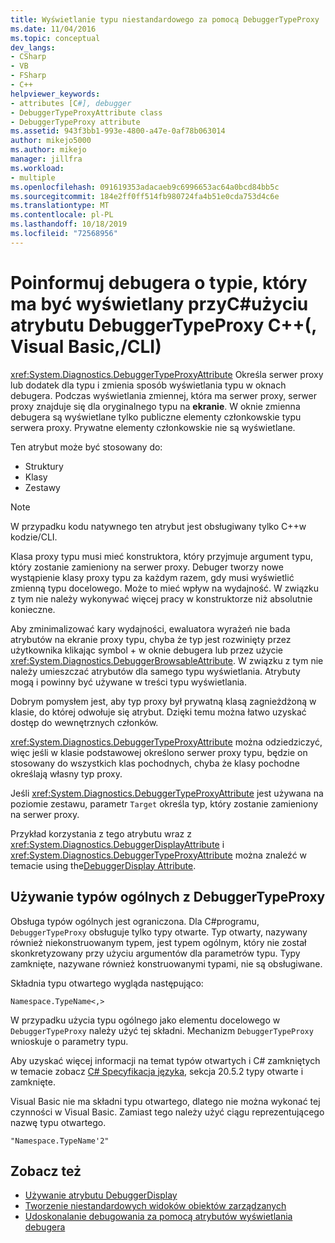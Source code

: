 ```yaml
---
title: Wyświetlanie typu niestandardowego za pomocą DebuggerTypeProxy | Microsoft Docs
ms.date: 11/04/2016
ms.topic: conceptual
dev_langs:
- CSharp
- VB
- FSharp
- C++
helpviewer_keywords:
- attributes [C#], debugger
- DebuggerTypeProxyAttribute class
- DebuggerTypeProxy attribute
ms.assetid: 943f3bb1-993e-4800-a47e-0af78b063014
author: mikejo5000
ms.author: mikejo
manager: jillfra
ms.workload:
- multiple
ms.openlocfilehash: 091619353adacaeb9c6996653ac64a0bcd84bb5c
ms.sourcegitcommit: 184e2ff0ff514fb980724fa4b51e0cda753d4c6e
ms.translationtype: MT
ms.contentlocale: pl-PL
ms.lasthandoff: 10/18/2019
ms.locfileid: "72568956"
---
```

# <a name="tell-the-debugger-what-type-to-show-using-debuggertypeproxy-attribute-c-visual-basic-ccli"></a>Poinformuj debugera o typie, który ma być wyświetlany przyC#użyciu atrybutu DebuggerTypeProxy C++(, Visual Basic,/CLI)

<xref:System.Diagnostics.DebuggerTypeProxyAttribute> Określa serwer proxy lub dodatek dla typu i zmienia sposób wyświetlania typu w oknach debugera. Podczas wyświetlania zmiennej, która ma serwer proxy, serwer proxy znajduje się dla oryginalnego typu na **ekranie**. W oknie zmienna debugera są wyświetlane tylko publiczne elementy członkowskie typu serwera proxy. Prywatne elementy członkowskie nie są wyświetlane.

Ten atrybut może być stosowany do:

- Struktury
- Klasy
- Zestawy

> [!NOTE]
> W przypadku kodu natywnego ten atrybut jest obsługiwany tylko C++w kodzie/CLI.

Klasa proxy typu musi mieć konstruktora, który przyjmuje argument typu, który zostanie zamieniony na serwer proxy. Debuger tworzy nowe wystąpienie klasy proxy typu za każdym razem, gdy musi wyświetlić zmienną typu docelowego. Może to mieć wpływ na wydajność. W związku z tym nie należy wykonywać więcej pracy w konstruktorze niż absolutnie konieczne.

Aby zminimalizować kary wydajności, ewaluatora wyrażeń nie bada atrybutów na ekranie proxy typu, chyba że typ jest rozwinięty przez użytkownika klikając symbol + w oknie debugera lub przez użycie <xref:System.Diagnostics.DebuggerBrowsableAttribute>. W związku z tym nie należy umieszczać atrybutów dla samego typu wyświetlania. Atrybuty mogą i powinny być używane w treści typu wyświetlania.

Dobrym pomysłem jest, aby typ proxy był prywatną klasą zagnieżdżoną w klasie, do której odwołuje się atrybut. Dzięki temu można łatwo uzyskać dostęp do wewnętrznych członków.

<xref:System.Diagnostics.DebuggerTypeProxyAttribute> można odziedziczyć, więc jeśli w klasie podstawowej określono serwer proxy typu, będzie on stosowany do wszystkich klas pochodnych, chyba że klasy pochodne określają własny typ proxy.

Jeśli <xref:System.Diagnostics.DebuggerTypeProxyAttribute> jest używana na poziomie zestawu, parametr `Target` określa typ, który zostanie zamieniony na serwer proxy.

Przykład korzystania z tego atrybutu wraz z <xref:System.Diagnostics.DebuggerDisplayAttribute> i <xref:System.Diagnostics.DebuggerTypeProxyAttribute> można znaleźć w temacie using the[DebuggerDisplay Attribute](../debugger/using-the-debuggerdisplay-attribute.md).

## <a name="using-generics-with-debuggertypeproxy"></a>Używanie typów ogólnych z DebuggerTypeProxy

Obsługa typów ogólnych jest ograniczona. Dla C#programu, `DebuggerTypeProxy` obsługuje tylko typy otwarte. Typ otwarty, nazywany również niekonstruowanym typem, jest typem ogólnym, który nie został skonkretyzowany przy użyciu argumentów dla parametrów typu. Typy zamknięte, nazywane również konstruowanymi typami, nie są obsługiwane.

Składnia typu otwartego wygląda następująco:

`Namespace.TypeName<,>`

W przypadku użycia typu ogólnego jako elementu docelowego w `DebuggerTypeProxy` należy użyć tej składni. Mechanizm `DebuggerTypeProxy` wnioskuje o parametry typu.

Aby uzyskać więcej informacji na temat typów otwartych i C# zamkniętych w temacie zobacz [ C# Specyfikacja języka](/dotnet/csharp/language-reference/language-specification), sekcja 20.5.2 typy otwarte i zamknięte.

Visual Basic nie ma składni typu otwartego, dlatego nie można wykonać tej czynności w Visual Basic. Zamiast tego należy użyć ciągu reprezentującego nazwę typu otwartego.

`"Namespace.TypeName'2"`

## <a name="see-also"></a>Zobacz też

- [Używanie atrybutu DebuggerDisplay](../debugger/using-the-debuggerdisplay-attribute.md)
- [Tworzenie niestandardowych widoków obiektów zarządzanych](../debugger/create-custom-views-of-managed-objects.md)
- [Udoskonalanie debugowania za pomocą atrybutów wyświetlania debugera](/dotnet/framework/debug-trace-profile/enhancing-debugging-with-the-debugger-display-attributes)
